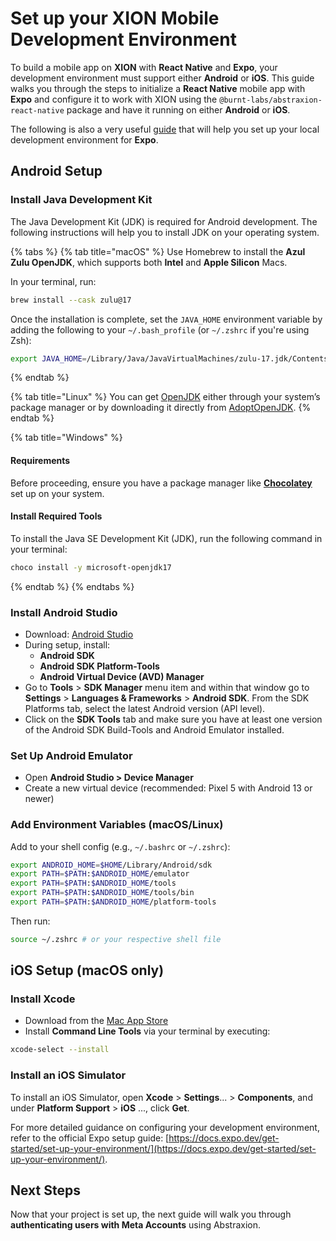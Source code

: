 # Set up your XION Mobile Development Environment

To build a mobile app on **XION** with **React Native** and **Expo**, your development environment must support either **Android** or **iOS**. This guide walks you through the steps to initialize a **React Native** mobile app with **Expo** and configure it to work with XION using the `@burnt-labs/abstraxion-react-native` package and have it running on either **Android** or **iOS**.

The following is also a very useful [guide](https://docs.expo.dev/guides/local-app-development) that will help you set up your local development environment for **Expo**.



## Android Setup

### Install Java Development Kit

The Java Development Kit (JDK) is required for Android development. The following instructions will help you to install JDK on your operating system.

{% tabs %}
{% tab title="macOS" %}
Use Homebrew to install the **Azul Zulu OpenJDK**, which supports both **Intel** and **Apple Silicon** Macs.

In your terminal, run:

```bash
brew install --cask zulu@17
```

Once the installation is complete, set the `JAVA_HOME` environment variable by adding the following to your `~/.bash_profile` (or `~/.zshrc` if you're using Zsh):

```bash
export JAVA_HOME=/Library/Java/JavaVirtualMachines/zulu-17.jdk/Contents/Home
```
{% endtab %}

{% tab title="Linux" %}
You can get [OpenJDK](http://openjdk.java.net/) either through your system’s package manager or by downloading it directly from [AdoptOpenJDK](https://adoptopenjdk.net/).
{% endtab %}

{% tab title="Windows" %}
#### Requirements

Before proceeding, ensure you have a package manager like [**Chocolatey**](https://chocolatey.org/install) set up on your system.

#### Install Required Tools

To install the Java SE Development Kit (JDK), run the following command in your terminal:

```bash
choco install -y microsoft-openjdk17
```
{% endtab %}
{% endtabs %}

### **Install Android Studio**

* Download: [Android Studio](https://developer.android.com/studio)
* During setup, install:
  * **Android SDK**
  * **Android SDK Platform-Tools**
  * **Android Virtual Device (AVD) Manager**
* Go to **Tools** > **SDK Manager** menu item and within that window go to **Settings** > **Languages & Frameworks** > **Android SDK**. From the SDK Platforms tab, select the latest Android version (API level).
* Click on the **SDK Tools** tab and make sure you have at least one version of the Android SDK Build-Tools and Android Emulator installed.



### **Set Up Android Emulator**

* Open **Android Studio > Device Manager**
* Create a new virtual device (recommended: Pixel 5 with Android 13 or newer)



### **Add Environment Variables (macOS/Linux)**

Add to your shell config (e.g., `~/.bashrc` or `~/.zshrc`):

```bash
export ANDROID_HOME=$HOME/Library/Android/sdk
export PATH=$PATH:$ANDROID_HOME/emulator
export PATH=$PATH:$ANDROID_HOME/tools
export PATH=$PATH:$ANDROID_HOME/tools/bin
export PATH=$PATH:$ANDROID_HOME/platform-tools
```

Then run:

```bash
source ~/.zshrc # or your respective shell file
```



## iOS Setup (macOS only)

### **Install Xcode**

* Download from the [Mac App Store](https://apps.apple.com/us/app/xcode/id497799835)
* Install **Command Line Tools** via your terminal by executing:

```bash
xcode-select --install
```

### Install an iOS Simulator

To install an iOS Simulator, open **Xcode** > **Settings**... > **Components**, and under **Platform Support** > **iOS** ..., click **Get**.



For more detailed guidance on configuring your development environment, refer to the official Expo setup guide: [https://docs.expo.dev/get-started/set-up-your-environment/](https://docs.expo.dev/get-started/set-up-your-environment/).



## Next Steps

Now that your project is set up, the next guide will walk you through **authenticating users with Meta Accounts** using Abstraxion.
